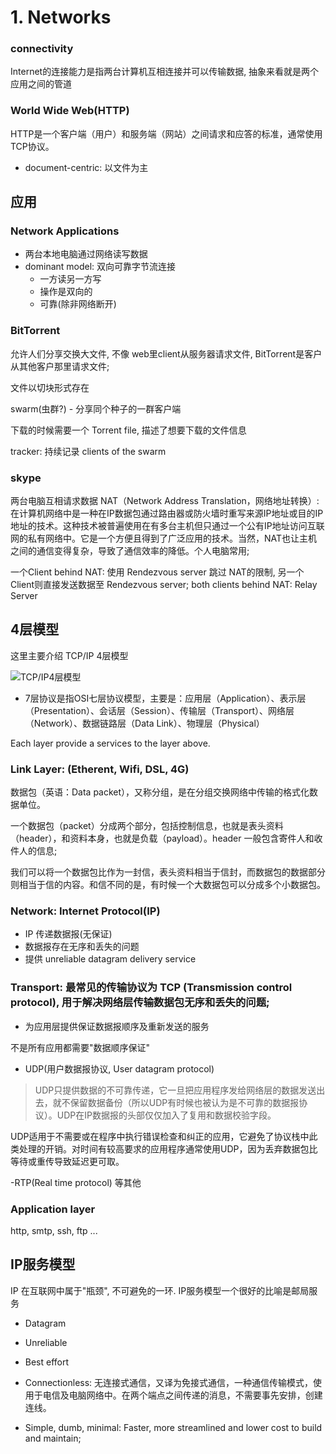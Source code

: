# 1. Networks

### connectivity
Internet的连接能力是指两台计算机互相连接并可以传输数据, 抽象来看就是两个应用之间的管道


### World Wide Web(HTTP)
HTTP是一个客户端（用户）和服务端（网站）之间请求和应答的标准，通常使用TCP协议。
- document-centric: 以文件为主

## 应用
### Network Applications
- 两台本地电脑通过网络读写数据
- dominant model: 双向可靠字节流连接
  - 一方读另一方写
  - 操作是双向的
  - 可靠(除非网络断开)
### BitTorrent
允许人们分享交换大文件, 不像 web里client从服务器请求文件, BitTorrent是客户从其他客户那里请求文件;

文件以切块形式存在

swarm(虫群?) - 分享同个种子的一群客户端

下载的时候需要一个 Torrent file, 描述了想要下载的文件信息

tracker: 持续记录 clients of the swarm

### skype
两台电脑互相请求数据
NAT（Network Address Translation，网络地址转换）: 在计算机网络中是一种在IP数据包通过路由器或防火墙时重写来源IP地址或目的IP地址的技术。这种技术被普遍使用在有多台主机但只通过一个公有IP地址访问互联网的私有网络中。它是一个方便且得到了广泛应用的技术。当然，NAT也让主机之间的通信变得复杂，导致了通信效率的降低。个人电脑常用;

一个Client behind NAT: 使用 Rendezvous server 跳过 NAT的限制, 另一个Client则直接发送数据至 Rendezvous server;
both clients behind NAT: Relay Server

## 4层模型
这里主要介绍 TCP/IP 4层模型

![TCP/IP4层模型]("~@assets/80/layerModel.jpg")

- 7层协议是指OSI七层协议模型，主要是：应用层（Application）、表示层（Presentation）、会话层（Session）、传输层（Transport）、网络层（Network）、数据链路层（Data Link）、物理层（Physical）

Each layer provide a services to the layer above.

### Link Layer: (Etherent, Wifi, DSL, 4G)

数据包（英语：Data packet），又称分组，是在分组交换网络中传输的格式化数据单位。

一个数据包（packet）分成两个部分，包括控制信息，也就是表头资料（header），和资料本身，也就是负载（payload）。header 一般包含寄件人和收件人的信息;

我们可以将一个数据包比作为一封信，表头资料相当于信封，而数据包的数据部分则相当于信的内容。和信不同的是，有时候一个大数据包可以分成多个小数据包。

###  Network: Internet Protocol(IP)
- IP 传递数据报(无保证)
- 数据报存在无序和丢失的问题
- 提供 unreliable datagram delivery service

### Transport: 最常见的传输协议为 TCP (Transmission control protocol), 用于解决网络层传输数据包无序和丢失的问题;
- 为应用层提供保证数据报顺序及重新发送的服务

不是所有应用都需要"数据顺序保证"
- UDP(用户数据报协议, User datagram protocol)
> UDP只提供数据的不可靠传递，它一旦把应用程序发给网络层的数据发送出去，就不保留数据备份（所以UDP有时候也被认为是不可靠的数据报协议）。UDP在IP数据报的头部仅仅加入了复用和数据校验字段。

UDP适用于不需要或在程序中执行错误检查和纠正的应用，它避免了协议栈中此类处理的开销。对时间有较高要求的应用程序通常使用UDP，因为丢弃数据包比等待或重传导致延迟更可取。

-RTP(Real time protocol) 等其他

### Application layer
http, smtp, ssh, ftp ...

## IP服务模型
IP 在互联网中属于"瓶颈", 不可避免的一环. IP服务模型一个很好的比喻是邮局服务
- Datagram
- Unreliable
- Best effort
- Connectionless: 无连接式通信，又译为免接式通信，一种通信传输模式，使用于电信及电脑网络中。在两个端点之间传递的消息，不需要事先安排，创建连线。

- Simple, dumb, minimal: Faster, more streamlined and lower cost to build and maintain;